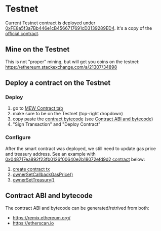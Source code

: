 # Testnet

Current Testnet contract is deployed under [0xFE8a5f3a7Bb446e1cB4566717691cD3139289ED4](https://ropsten.etherscan.io/address/0xfe8a5f3a7bb446e1cb4566717691cd3139289ed4).
It's a copy of the [official contract](https://etherscan.io/address/0xddf0d0b9914d530e0b743808249d9af901f1bd01#code).


## Mine on the Testnet
This is not "proper" mining, but will get you coins on the testnet:
<https://ethereum.stackexchange.com/a/21307/34898>

## Deploy a contract on the Testnet
### Deploy
1. go to [MEW Contract tab](https://www.myetherwallet.com/#contracts)
2. make sure to be on the Testnet (top-right dropdown)
3. copy paste the [contract bytecode](https://etherscan.io/address/0xddf0d0b9914d530e0b743808249d9af901f1bd01#code) (see [Contract ABI and bytecode](#contrat-abi-and-bytecode))
4. "Sign Transaction" and "Deploy Contract"

### Configure
After the smart contract was deployed, we still need to update gas price and treasury address.
See an example with [0x048717ea892f23fb0126f00640e2b18072efd9d2 contract](https://etherscan.io/address/0x048717ea892f23fb0126f00640e2b18072efd9d2) below:
1. [create contract tx](https://etherscan.io/tx/0x647b8c7851e1a560629e121a64d49ea4dc3c72dcca58df5c83a18e1b0140b66d)
2. [ownerSetCallbackGasPrice()](https://etherscan.io/tx/0xbdb4b274c5b0dc0fac3693264092ec014f66ba6825d6091985fbef51cd3b2556)
3. [ownerSetTreasury()](https://etherscan.io/tx/0xca2188db6eb06b3a6a58968ce9962b53f103ed1edd2a893e5edb2f55812a6bed)



## Contract ABI and bytecode
The contract ABI and bytecode can be generated/retrived from both:
 - <https://remix.ethereum.org/>
 - <https://etherscan.io>
